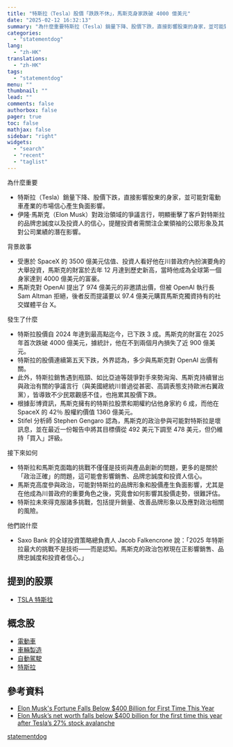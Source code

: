 ```yaml
---
title: "特斯拉（Tesla）股價「跌跌不休」，馬斯克身家跌破 4000 億美元"
date: "2025-02-12 16:32:13"
summary: "為什麼重要特斯拉（Tesla）銷量下降、股價下跌，直接影響股東的身家，並可能對電動車產業的..."
categories:
  - "statementdog"
lang:
  - "zh-HK"
translations:
  - "zh-HK"
tags:
  - "statementdog"
menu: ""
thumbnail: ""
lead: ""
comments: false
authorbox: false
pager: true
toc: false
mathjax: false
sidebar: "right"
widgets:
  - "search"
  - "recent"
  - "taglist"
---
```


為什麼重要

* 特斯拉（Tesla）銷量下降、股價下跌，直接影響股東的身家，並可能對電動車產業的市場信心產生負面影響。
* 伊隆·馬斯克（Elon Musk）對政治領域的爭議言行，明顯衝擊了客戶對特斯拉的品牌忠誠度以及投資人的信心，提醒投資者需關注企業領袖的公眾形象及其對公司業績的潛在影響。

背景故事

* 受惠於 SpaceX 的 3500 億美元估值、投資人看好他在川普政府內扮演要角的大舉投資，馬斯克的財富於去年 12 月達到歷史新高，當時他成為全球第一個身家達到 4000 億美元的富豪。
* 馬斯克對 OpenAI 提出了 974 億美元的非邀請出價，但被 OpenAI 執行長 Sam Altman 拒絕，後者反而提議要以 97.4 億美元購買馬斯克獨資持有的社交媒體平台 X。

發生了什麼

* 特斯拉股價自 2024 年達到最高點迄今，已下跌 3 成。馬斯克的財富在 2025 年首次跌破 4000 億美元，據統計，他在不到兩個月內損失了近 900 億美元。
* 特斯拉的股價連續第五天下跌，外界認為，多少與馬斯克對 OpenAI 出價有關。
* 此外，特斯拉銷售遇到瓶頸、如比亞迪等競爭對手來勢洶洶、馬斯克持續冒出與政治有關的爭議言行（與美國總統川普過從甚密、高調表態支持歐洲右翼政黨），皆導致不少民眾觀感不佳，也拖累其股價下跌。
* 根據彭博資訊，馬斯克擁有的特斯拉股票和期權約佔他身家約 6 成，而他在 SpaceX 的 42％ 股權約價值 1360 億美元。
* Stifel 分析師 Stephen Gengaro 認為，馬斯克的政治參與可能對特斯拉是壞訊息，並在最近一份報告中將其目標價從 492 美元下調至 478 美元，但仍維持「買入」評級。

接下來如何

* 特斯拉和馬斯克面臨的挑戰不僅僅是技術與產品創新的問題，更多的是關於「政治正確」的問題，這可能會影響銷售、品牌忠誠度和投資人信心。
* 馬斯克高度參與政治，可能對特斯拉的品牌形象和股價產生負面影響，尤其是在他成為川普政府的重要角色之後，究竟會如何影響其股價走勢，很難評估。
* 特斯拉未來得克服諸多挑戰，包括提升銷量、改善品牌形象以及應對政治相關的風險。

他們說什麼

* Saxo Bank 的全球投資策略總負責人 Jacob Falkencrone 說：「2025 年特斯拉最大的挑戰不是技術——而是認知。馬斯克的政治包袱現在正影響銷售、品牌忠誠度和投資者信心。」

提到的股票
-----

* [TSLA 特斯拉](/analysis/TSLA)

概念股
---

* [電動車](/tags/197)
* [車輛製造](/tags/810)
* [自動駕駛](/tags/1176)
* [特斯拉](/tags/1453)

參考資料
----

* [Elon Musk's Fortune Falls Below $400 Billion for First Time This Year](https://www.investopedia.com/elon-musk-net-worth-falls-below-usd400-billion-8789886?.tsrc=rss)
* [Elon Musk’s net worth falls below $400 billion for the first time this year after Tesla’s 27% stock avalanche](https://finance.yahoo.com/news/elon-musk-net-worth-falls-180520028.html?.tsrc=rss)

[statementdog](https://statementdog.com/news/12408)
